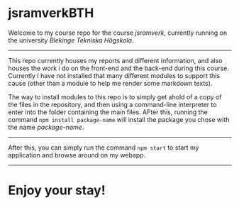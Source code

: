 # jsramverkBTH

Welcome to my course repo for the course *jsramverk*, currently running on the university *Blekinge Tekniska Högskola*.

---

This repo currently houses my reports and different information, and also houses the work i do on the front-end and the back-end during this course. Currently I have not installed that many different modules to support this cause (other than a module to help me render some markdown texts).

The way to install modules to this repo is to simply get ahold of a copy of the files in the repository, and then using a command-line interpreter to enter into the folder containing the main files. AFter this, running the command `npm install package-name` will install the package you chose with the name *package-name*.

---

After this, you can simply run the command `npm start` to start my application and browse around on my webapp.

---

# Enjoy your stay!
